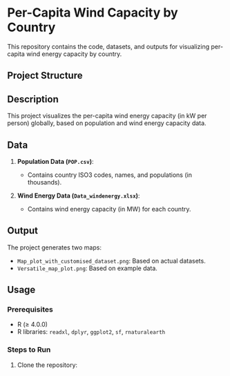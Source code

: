 # Per-Capita Wind Capacity by Country

This repository contains the code, datasets, and outputs for visualizing per-capita wind energy capacity by country.

## Project Structure


## Description

This project visualizes the per-capita wind energy capacity (in kW per person) globally, based on population and wind energy capacity data.

## Data

1. **Population Data (`POP.csv`)**:
   - Contains country ISO3 codes, names, and populations (in thousands).

2. **Wind Energy Data (`Data_windenergy.xlsx`)**:
   - Contains wind energy capacity (in MW) for each country.

## Output

The project generates two maps:
- `Map_plot_with_customised_dataset.png`: Based on actual datasets.
- `Versatile_map_plot.png`: Based on example data.

## Usage

### Prerequisites
- R (≥ 4.0.0)
- R libraries: `readxl`, `dplyr`, `ggplot2`, `sf`, `rnaturalearth`

### Steps to Run
1. Clone the repository:
